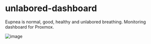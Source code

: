 # unlabored-dashboard
Eupnea is normal, good, healthy and unlabored breathing. Monitoring dashboard for Proxmox.

![image](https://github.com/rotkonetworks/unlabored-dashboard/assets/15621959/d0695e11-5b84-4725-a943-9a42e17c852f)
